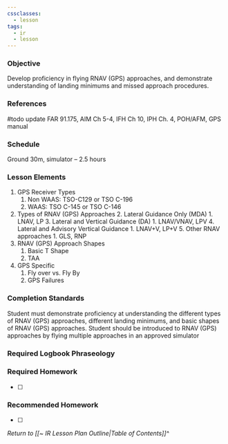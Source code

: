 ```yaml
---
cssclasses:
  - lesson
tags:
  - ir
  - lesson
---
```

### Objective
Develop proficiency in flying RNAV (GPS) approaches, and demonstrate understanding of landing minimums and missed approach procedures. 

### References
#todo  update
FAR 91.175, AIM Ch 5-4, IFH Ch 10, IPH Ch. 4, POH/AFM, GPS manual 

### Schedule
Ground 30m, simulator – 2.5 hours 

### Lesson Elements

1. GPS Receiver Types
	1. Non WAAS: TSO-C129 or TSO C-196
	2. WAAS: TSO C-145 or TSO C-146
2. Types of RNAV (GPS) Approaches
	2. Lateral Guidance Only (MDA)
		1. LNAV, LP
	3. Lateral and Vertical Guidance (DA)
		1. LNAV/VNAV, LPV
	4. Lateral and Advisory Vertical Guidance
		1. LNAV+V, LP+V
	5. Other RNAV approaches
		1. GLS, RNP
3. RNAV (GPS) Approach Shapes
	1. Basic T Shape
	2. TAA
4. GPS Specific
	1. Fly over vs. Fly By
	2. GPS Failures
	
### Completion Standards
Student must demonstrate proficiency at understanding the different types of RNAV (GPS) approaches, different landing minimums, and basic shapes of RNAV (GPS) approaches. Student should be introduced to RNAV (GPS) approaches by flying multiple approaches in an approved simulator

### Required Logbook Phraseology

### Required Homework
- [ ] 

### Recommended Homework
- [ ] 

*Return to [[~ IR Lesson Plan Outline|Table of Contents]]^*